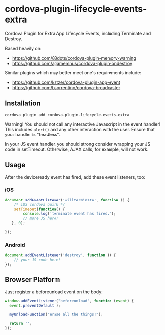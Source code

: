 # cordova-plugin-lifecycle-events-extra

Cordova Plugin for Extra App Lifecycle Events, including Terminate and Destroy.

Based heavily on:

* https://github.com/88dots/cordova-plugin-memory-warning
* https://github.com/agamemnus/cordova-plugin-ondestroy

Similar plugins which may better meet one's requirements include:

* https://github.com/katzer/cordova-plugin-app-event
* https://github.com/bsorrentino/cordova-broadcaster

## Installation

`cordova plugin add cordova-plugin-lifecycle-events-extra`

Warning! You should not call any interactive Javascript in the event handler!
This includes `alert()` and any other interaction with the user. Ensure that
your handler is "headless".

In your JS event handler, you should strong consider wrapping your JS code in setTimeout.
Otherwise, AJAX calls, for example, will not work.

## Usage

After the deviceready event has fired, add these event listeners, too:

### iOS

```javascript
document.addEventListener('willterminate', function () {
	/* iOS cordova quirk */
    setTimeout(function() {
	    console.log('terminate event has fired.');
        // more JS here!
   }, 0);

});
```

### Android

```javascript
document.addEventListener('destroy', function () {
    // your JS code here!
});
```

## Browser Platform

Just register a beforeunload event on the body:

```javascript
window.addEventListener("beforeunload", function (event) {
  event.preventDefault();

  myUnloadFunction("erase all the things!");

  return '';
});
```
